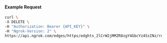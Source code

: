 <!-- Code generated for API Clients. DO NOT EDIT. -->

#### Example Request

```bash
curl \
-X DELETE \
-H "Authorization: Bearer {API_KEY}" \
-H "Ngrok-Version: 2" \
https://api.ngrok.com/edges/https/edghts_2lCrW2jMMZR8zgY4GbcYz4SsINz/routes/edghtsrt_2lCrW7Xs3w4SHuRqohtCyVzYjER/backend
```
